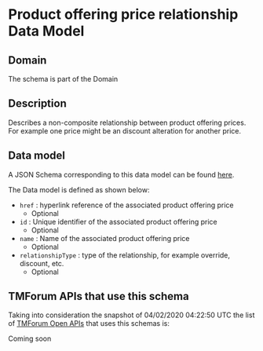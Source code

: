 # Product offering price relationship Data Model

## Domain

The  schema is part of the  Domain

## Description

Describes a non-composite relationship between product offering prices. For example one price might be an discount alteration for another price.

## Data model

A JSON Schema corresponding to this data model can be found
[here](https://github.com/tmforum-rand/schemas/blob/candidates/Product/ProductOfferingPriceRelationship.schema.json).

The Data model is defined as shown below:
- `href` : hyperlink reference of the associated product offering price
  - Optional
- `id` : Unique identifier of the associated product offering price
  - Optional
- `name` : Name of the associated product offering price
  - Optional
- `relationshipType` : type of the relationship, for example override, discount, etc.
  - Optional




## TMForum APIs that use this schema

Taking into consideration the snapshot of 04/02/2020 04:22:50 UTC the list of [TMForum Open APIs](https://www.tmforum.org/open-apis/) that uses this schemas is:

Coming soon